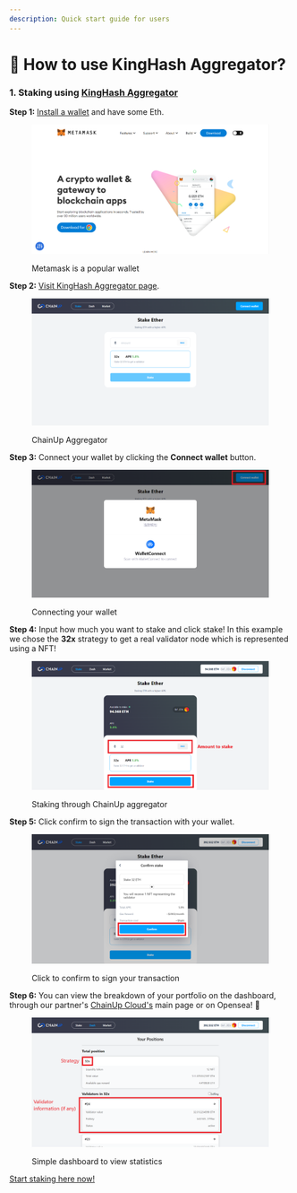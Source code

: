 ```yaml
---
description: Quick start guide for users
---
```


# 🍧 How to use KingHash Aggregator?

### 1.  Staking using [KingHash Aggregator](https://www.kinghash.com/)

**Step 1:** [Install a wallet](https://metamask.io/) and have some Eth.

<figure><img src="../../.gitbook/assets/Capture.PNG" alt=""><figcaption><p>Metamask is a popular wallet</p></figcaption></figure>

**Step 2:** [Visit KingHash Aggregator page](https://www.kinghash.com/).

<figure><img src="../../.gitbook/assets/stakingpage.PNG" alt=""><figcaption><p>ChainUp Aggregator </p></figcaption></figure>

**Step 3:** Connect your wallet by clicking the **Connect wallet** button.

<figure><img src="../../.gitbook/assets/connectwallet.png" alt=""><figcaption><p>Connecting your wallet</p></figcaption></figure>

**Step 4:** Input how much you want to stake and click stake! In this example we chose the **32x** strategy to get a real validator node which is represented using a NFT!

<figure><img src="../../.gitbook/assets/stake.png" alt=""><figcaption><p>Staking through ChainUp aggregator</p></figcaption></figure>

**Step 5:** Click confirm to sign the transaction with your wallet.

<figure><img src="../../.gitbook/assets/clickconfirm.png" alt=""><figcaption><p>Click to confirm to sign your transaction</p></figcaption></figure>

**Step 6:** You can view the breakdown of your portfolio on the dashboard, through our partner's [ChainUp Cloud's](https://www.chainupcloud.com/) main page or on Opensea! :ship:

<figure><img src="../../.gitbook/assets/dash.png" alt=""><figcaption><p>Simple dashboard to view statistics</p></figcaption></figure>

[Start staking here now!](https://www.kinghash.com/)
